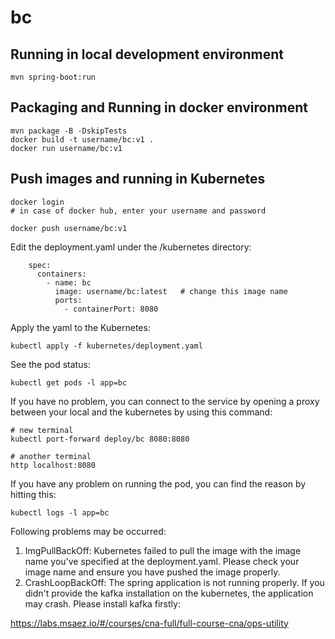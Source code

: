 # bc

## Running in local development environment

```
mvn spring-boot:run
```

## Packaging and Running in docker environment

```
mvn package -B -DskipTests
docker build -t username/bc:v1 .
docker run username/bc:v1
```

## Push images and running in Kubernetes

```
docker login 
# in case of docker hub, enter your username and password

docker push username/bc:v1
```

Edit the deployment.yaml under the /kubernetes directory:
```
    spec:
      containers:
        - name: bc
          image: username/bc:latest   # change this image name
          ports:
            - containerPort: 8080

```

Apply the yaml to the Kubernetes:
```
kubectl apply -f kubernetes/deployment.yaml
```

See the pod status:
```
kubectl get pods -l app=bc
```

If you have no problem, you can connect to the service by opening a proxy between your local and the kubernetes by using this command:
```
# new terminal
kubectl port-forward deploy/bc 8080:8080

# another terminal
http localhost:8080
```

If you have any problem on running the pod, you can find the reason by hitting this:
```
kubectl logs -l app=bc
```

Following problems may be occurred:

1. ImgPullBackOff:  Kubernetes failed to pull the image with the image name you've specified at the deployment.yaml. Please check your image name and ensure you have pushed the image properly.
1. CrashLoopBackOff: The spring application is not running properly. If you didn't provide the kafka installation on the kubernetes, the application may crash. Please install kafka firstly:

https://labs.msaez.io/#/courses/cna-full/full-course-cna/ops-utility

